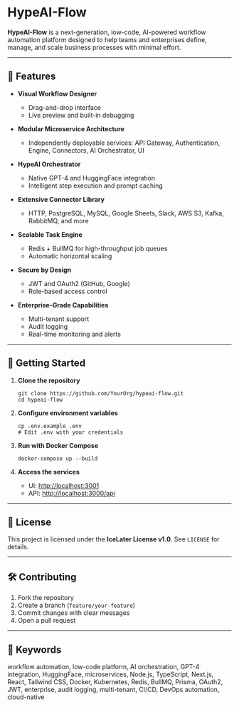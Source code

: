 # HypeAI-Flow

**HypeAI-Flow** is a next-generation, low-code, AI-powered workflow automation platform designed to help teams and enterprises define, manage, and scale business processes with minimal effort.

---

## 🚀 Features

* **Visual Workflow Designer**

  * Drag-and-drop interface
  * Live preview and built-in debugging

* **Modular Microservice Architecture**

  * Independently deployable services: API Gateway, Authentication, Engine, Connectors, AI Orchestrator, UI

* **HypeAI Orchestrator**

  * Native GPT-4 and HuggingFace integration
  * Intelligent step execution and prompt caching

* **Extensive Connector Library**

  * HTTP, PostgreSQL, MySQL, Google Sheets, Slack, AWS S3, Kafka, RabbitMQ, and more

* **Scalable Task Engine**

  * Redis + BullMQ for high-throughput job queues
  * Automatic horizontal scaling

* **Secure by Design**

  * JWT and OAuth2 (GitHub, Google)
  * Role-based access control

* **Enterprise-Grade Capabilities**

  * Multi-tenant support
  * Audit logging
  * Real-time monitoring and alerts

---

## 🏁 Getting Started

1. **Clone the repository**

   ```
   git clone https://github.com/YourOrg/hypeai-flow.git
   cd hypeai-flow
   ```

2. **Configure environment variables**

   ```
   cp .env.example .env
   # Edit .env with your credentials
   ```

3. **Run with Docker Compose**

   ```
   docker-compose up --build
   ```

4. **Access the services**

   * UI: [http://localhost:3001](http://localhost:3001)
   * API: [http://localhost:3000/api](http://localhost:3000/api)

---

## 📄 License

This project is licensed under the **IceLater License v1.0**. See `LICENSE` for details.

---

## 🛠️ Contributing

1. Fork the repository
2. Create a branch (`feature/your-feature`)
3. Commit changes with clear messages
4. Open a pull request

---

## 🔑 Keywords

workflow automation, low-code platform, AI orchestration, GPT-4 integration, HuggingFace, microservices, Node.js, TypeScript, Next.js, React, Tailwind CSS, Docker, Kubernetes, Redis, BullMQ, Prisma, OAuth2, JWT, enterprise, audit logging, multi-tenant, CI/CD, DevOps automation, cloud-native
